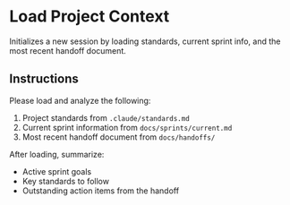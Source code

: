 # Load Project Context

Initializes a new session by loading standards, current sprint info, and the most recent handoff document.

## Instructions

Please load and analyze the following:

1. Project standards from `.claude/standards.md`
2. Current sprint information from `docs/sprints/current.md`
3. Most recent handoff document from `docs/handoffs/`

After loading, summarize:
- Active sprint goals
- Key standards to follow
- Outstanding action items from the handoff